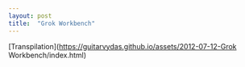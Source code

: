 ```yaml
---
layout: post
title:  "Grok Workbench"
---
```


[Transpilation](https://guitarvydas.github.io/assets/2012-07-12-Grok Workbench/index.html)

<script src="https://utteranc.es/client.js" 
        repo="guitarvydas/guitarvydas.github.io" 
        issue-term="pathname" 
        theme="github-light" 
        crossorigin="anonymous" 
        async> 
</script> 
